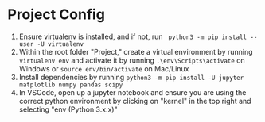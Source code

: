 # Project Config

1. Ensure virtualenv is installed, and if not, run ` python3 -m pip install --user -U virtualenv`
2. Within the root folder "Project," create a virtual environment by running `virtualenv env` and activate it by running `.\env\Scripts\activate` on Windows or `source env/bin/activate` on Mac/Linux
3. Install dependencies by running `python3 -m pip install -U jupyter matplotlib numpy pandas scipy`
4. In VSCode, open up a jupyter notebook and ensure you are using the correct python environment by clicking on "kernel" in the top right and selecting "env (Python 3.x.x)"
